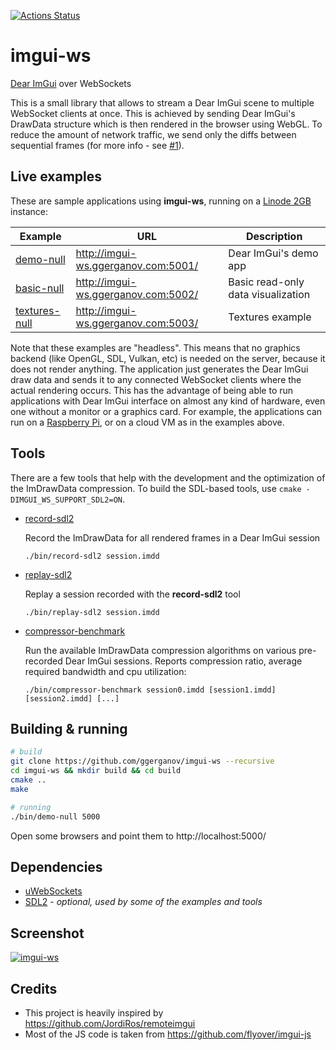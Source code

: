  [![Actions Status](https://github.com/ggerganov/imgui-ws/workflows/CI/badge.svg)](https://github.com/ggerganov/imgui-ws/actions)

# imgui-ws

[Dear ImGui](https://github.com/ocornut/imgui) over WebSockets

This is a small library that allows to stream a Dear ImGui scene to multiple WebSocket clients at once. This is achieved by sending Dear ImGui's DrawData structure which is then rendered in the browser using WebGL. To reduce the amount of network traffic, we send only the diffs between sequential frames (for more info - see [#1](../../issues/1/)).

## Live examples

These are sample applications using **imgui-ws**, running on a [Linode 2GB](https://www.linode.com/pricing) instance:

| Example | URL | Description |
| ------- | --- | ----------- |
| [demo-null](https://github.com/ggerganov/imgui-ws/tree/master/examples/demo-null) | http://imgui-ws.ggerganov.com:5001/ | Dear ImGui's demo app |
| [basic-null](https://github.com/ggerganov/imgui-ws/tree/master/examples/basic-null) | http://imgui-ws.ggerganov.com:5002/ | Basic read-only data visualization |
| [textures-null](https://github.com/ggerganov/imgui-ws/tree/master/examples/textures-null) | http://imgui-ws.ggerganov.com:5003/ | Textures example |

Note that these examples are "headless". This means that no graphics backend (like OpenGL, SDL, Vulkan, etc) is needed on the server, because it does not render anything. The application just generates the Dear ImGui draw data and sends it to any connected WebSocket clients where the actual rendering occurs. This has the advantage of being able to run applications with Dear ImGui interface on almost any kind of hardware, even one without a monitor or a graphics card. For example, the applications can run on a [Raspberry Pi](https://www.raspberrypi.org), or on a cloud VM as in the examples above.

## Tools

There are a few tools that help with the development and the optimization of the ImDrawData compression.
To build the SDL-based tools, use `cmake -DIMGUI_WS_SUPPORT_SDL2=ON`.

- [record-sdl2](https://github.com/ggerganov/imgui-ws/tree/master/tools/record-sdl2)

  Record the ImDrawData for all rendered frames in a Dear ImGui session

      ./bin/record-sdl2 session.imdd

- [replay-sdl2](https://github.com/ggerganov/imgui-ws/tree/master/tools/replay-sdl2)

  Replay a session recorded with the **record-sdl2** tool

      ./bin/replay-sdl2 session.imdd

- [compressor-benchmark](https://github.com/ggerganov/imgui-ws/tree/master/tools/compressor-benchmark)

  Run the available ImDrawData compression algorithms on various pre-recorded Dear ImGui sessions. Reports compression ratio, average required bandwidth and cpu utilization:

      ./bin/compressor-benchmark session0.imdd [session1.imdd] [session2.imdd] [...]

## Building & running

```bash
# build
git clone https://github.com/ggerganov/imgui-ws --recursive
cd imgui-ws && mkdir build && cd build
cmake ..
make

# running
./bin/demo-null 5000
```

Open some browsers and point them to http://localhost:5000/

## Dependencies

 - [uWebSockets](https://github.com/uNetworking/uWebSockets)
 - [SDL2](https://www.libsdl.org) - *optional, used by some of the examples and tools*

## Screenshot 

 <a href="https://i.imgur.com/TVxj8cf.png" target="_blank">![imgui-ws](https://i.imgur.com/TVxj8cf.png)</a>

## Credits
 - This project is heavily inspired by https://github.com/JordiRos/remoteimgui
 - Most of the JS code is taken from https://github.com/flyover/imgui-js
